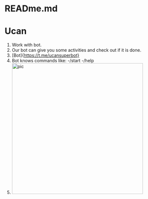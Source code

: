 # READme.md
# Ucan
1) Work with bot.
2) Our bot can give you some activities and check out if it is done.
3) [Bot]{https://t.me/ucansuperbot}
4) Bot knows commands like:
-/start
-/help
5) <img width="424" alt="pic" src="https://user-images.githubusercontent.com/94603459/142417063-c0bca196-f3c7-4e00-8d75-6c4959b2c265.PNG">
